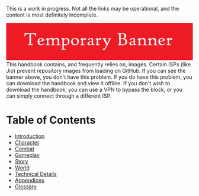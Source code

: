 This is a work in progress. Not all the links may be operational, and the content is most definitely incomplete.

![banner](Handbook/Handbook_files/banner.png)
  \
This handbook contains, and frequently relies on, images. Certain ISPs (like Jio) prevent repository images from loading on GitHub. If you can see the banner above, you don't have this problem. If you do have this problem, you can download the handbook and view it offline. If you don't wish to download the handbook, you can use a VPN to bypass the block, or you can simply connect through a different ISP.

# Table of Contents

- [Introduction](Handbook/Introduction.md)
- [Character](Handbook/Character.md)
- [Combat](Handbook/Combat.md)
- [Gameplay](Handbook/Gameplay.md)
- [Story](Handbook/Story.md)
- [World](Handbook/World.md)
- [Technical Details](Handbook/Technical%20Details.md)
- [Appendices](Handbook/Appendices.md)
- [Glossary](Handbook/Glossary.md)
